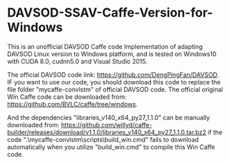 # DAVSOD-SSAV-Caffe-Version-for-Windows


This is an unofficial DAVSOD Caffe code Implementation of adapting DAVSOD Linux version to Windows platform, and is tested on Windows10 with CUDA 8.0, cudnn5.0 and Visual Studio 2015.

The official DAVSOD code link: https://github.com/DengPingFan/DAVSOD. 
IF you want to use our code, you should download this code to replace the file folder "mycaffe-convlstm" of official DAVSOD code.
The official original Win Caffe code can be downloaded from: https://github.com/BVLC/caffe/tree/windows.

And the dependencies "libraries_v140_x64_py27_1.1.0" can be manually downloaded from: https://github.com/willyd/caffe-builder/releases/download/v1.1.0/libraries_v140_x64_py27_1.1.0.tar.bz2 if the code ".\mycaffe-convlstm\scripts\build_win.cmd" fails to download automatically when you utilize "build_win.cmd" to compile this Win Caffe code.
